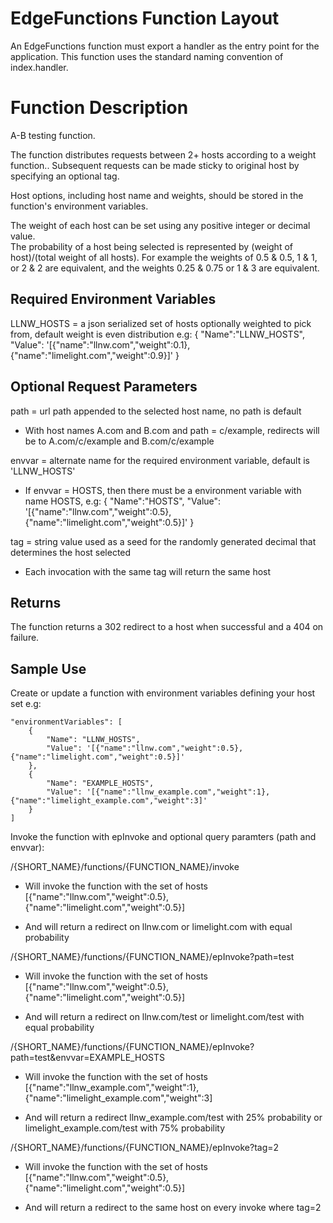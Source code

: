# EdgeFunctions Function Layout

An EdgeFunctions function must export a handler as the entry point for the application.  This function uses the standard naming convention of index.handler.

# Function Description

A-B testing function.

The function distributes requests between 2+ hosts according to a weight function..
Subsequent requests can be made sticky to original host by specifying an optional tag. 

Host options, including host name and weights, should be stored in the function's environment variables.

The weight of each host can be set using any positive integer or decimal value.  
The probability of a host being selected is represented by (weight of host)/(total weight of all hosts).
For example the weights of 0.5 & 0.5, 1 & 1, or 2 & 2 are equivalent, and the weights 0.25 & 0.75 or 1 & 3 are equivalent.

## Required Environment Variables

LLNW_HOSTS = a json serialized set of hosts optionally weighted to pick from, default weight is even distribution
e.g:
{
    "Name":"LLNW_HOSTS",
    "Value": '[{"name":"llnw.com","weight":0.1},{"name":"limelight.com","weight":0.9}]'
}

## Optional Request Parameters

path = url path appended to the selected host name, no path is default
* With host names A.com and B.com and path = c/example, redirects will be to A.com/c/example and B.com/c/example

envvar = alternate name for the required environment variable, default is 'LLNW_HOSTS'
* If envvar = HOSTS, then there must be a environment variable with name HOSTS, e.g: 
    {
        "Name":"HOSTS",
        "Value": '[{"name":"llnw.com","weight":0.5},{"name":"limelight.com","weight":0.5}]'
    }

tag = string value used as a seed for the randomly generated decimal that determines the host selected
* Each invocation with the same tag will return the same host
  

## Returns

The function returns a 302 redirect to a host when successful and a 404 on failure.


## Sample Use

Create or update a function with environment variables defining your host set
e.g:

    "environmentVariables": [
        {
            "Name": "LLNW_HOSTS",
            "Value": '[{"name":"llnw.com","weight":0.5},{"name":"limelight.com","weight":0.5}]'
        },		
        {
            "Name": "EXAMPLE_HOSTS",
            "Value": '[{"name":"llnw_example.com","weight":1},{"name":"limelight_example.com","weight":3]'
        }
    ]


Invoke the function with epInvoke and optional query paramters (path and envvar):

/{SHORT_NAME}/functions/{FUNCTION_NAME}/invoke 

* Will invoke the function with the set of hosts [{"name":"llnw.com","weight":0.5},{"name":"limelight.com","weight":0.5}]

* And will return a redirect on llnw.com or limelight.com with equal probability


/{SHORT_NAME}/functions/{FUNCTION_NAME}/epInvoke?path=test

* Will invoke the function with the set of hosts [{"name":"llnw.com","weight":0.5},{"name":"limelight.com","weight":0.5}]

* And will return a redirect on llnw.com/test or limelight.com/test with equal probability


/{SHORT_NAME}/functions/{FUNCTION_NAME}/epInvoke?path=test&envvar=EXAMPLE_HOSTS

* Will invoke the function with the set of hosts [{"name":"llnw_example.com","weight":1},{"name":"limelight_example.com","weight":3]

* And will return a redirect llnw_example.com/test with 25% probability or limelight_example.com/test with 75% probability

/{SHORT_NAME}/functions/{FUNCTION_NAME}/epInvoke?tag=2

* Will invoke the function with the set of hosts [{"name":"llnw.com","weight":0.5},{"name":"limelight.com","weight":0.5}]

* And will return a redirect to the same host on every invoke where tag=2